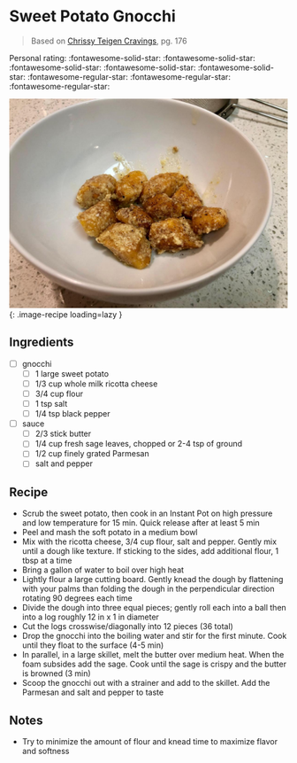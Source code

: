 <!-- Needs Manual Review -->

# Sweet Potato Gnocchi

> Based on [Chrissy Teigen Cravings], pg. 176

  [Chrissy Teigen Cravings]: https://www.penguinrandomhouse.com/books/252973/cravings-by-chrissy-teigen-with-adeena-sussman/

<!-- rating=2; (User can specify rating on scale of 1-5) -->
<!-- AUTO-UserRating -->
Personal rating: :fontawesome-solid-star: :fontawesome-solid-star: :fontawesome-solid-star: :fontawesome-solid-star: :fontawesome-solid-star: :fontawesome-regular-star: :fontawesome-regular-star: :fontawesome-regular-star:
<!-- /AUTO-UserRating -->

<!-- name_image=sweet_potato_gnocchi.jpeg; (User can specify image name) -->
<!-- AUTO-Image -->
![sweet_potato_gnocchi.jpeg](./sweet_potato_gnocchi.jpeg){: .image-recipe loading=lazy }
<!-- /AUTO-Image -->

## Ingredients

* [ ] gnocchi
    * [ ] 1 large sweet potato
    * [ ] 1/3 cup whole milk ricotta cheese
    * [ ] 3/4 cup flour
    * [ ] 1 tsp salt
    * [ ] 1/4 tsp black pepper
* [ ] sauce
    * [ ] 2/3 stick butter
    * [ ] 1/4 cup fresh sage leaves, chopped or 2-4 tsp of ground
    * [ ] 1/2 cup finely grated Parmesan
    * [ ] salt and pepper

## Recipe

* Scrub the sweet potato, then cook in an Instant Pot on high pressure and low temperature for 15 min. Quick release after at least 5 min
* Peel and mash the soft potato in a medium bowl
* Mix with the ricotta cheese, 3/4 cup flour, salt and pepper. Gently mix until a dough like texture. If sticking to the sides, add additional flour, 1 tbsp at a time
* Bring a gallon of water to boil over high heat
* Lightly flour a large cutting board. Gently knead the dough by flattening with your palms than folding the dough in the perpendicular direction rotating 90 degrees each time
* Divide the dough into three equal pieces; gently roll each into a ball then into a log roughly 12 in x 1 in diameter
* Cut the logs crosswise/diagonally into 12 pieces (36 total)
* Drop the gnocchi into the boiling water and stir for the first minute. Cook until they float to the surface (4-5 min)
* In parallel, in a large skillet, melt the butter over medium heat. When the foam subsides add the sage. Cook until the sage is crispy and the butter is browned (3 min)
* Scoop the gnocchi out with a strainer and add to the skillet. Add the Parmesan and salt and pepper to taste

## Notes

* Try to minimize the amount of flour and knead time to maximize flavor and softness
